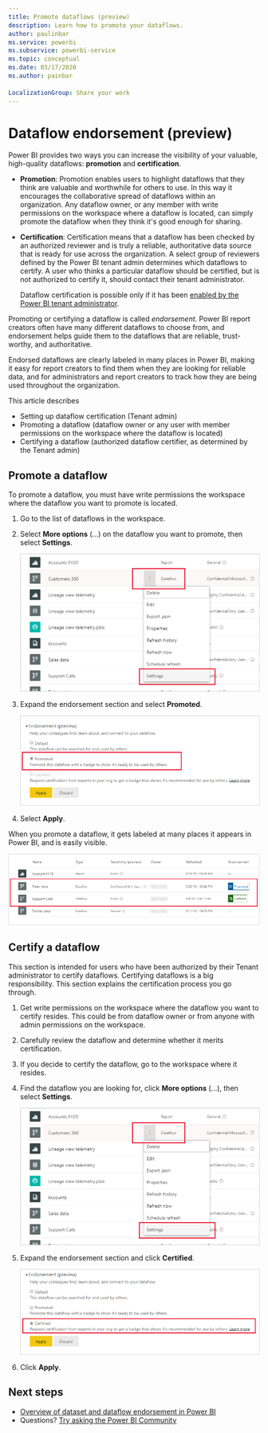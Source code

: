 ```yaml
---
title: Promote dataflows (preview)
description: Learn how to promote your dataflows.
author: paulinbar
ms.service: powerbi
ms.subservice: powerbi-service
ms.topic: conceptual
ms.date: 03/17/2020
ms.author: painbar

LocalizationGroup: Share your work
---
```

# Dataflow endorsement (preview)

Power BI provides two ways you can increase the visibility of your valuable, high-quality dataflows: **promotion** and **certification**.

* **Promotion**: Promotion enables users to highlight dataflows that they think are valuable and worthwhile for others to use. In this way it encourages the collaborative spread of dataflows within an organization. Any dataflow owner, or any member with write permissions on the workspace where a dataflow is located, can simply promote the dataflow when they think it's good enough for sharing.

* **Certification**: Certification means that a dataflow has been checked by an authorized reviewer and is truly a reliable, authoritative data source that is ready for use across the organization. A select group of reviewers defined by the Power BI tenant admin determines which dataflows to certify. A user who thinks a particular dataflow should be certified, but is not authorized to certify it, should contact their tenant administrator.

  Dataflow certification is possible only if it has been [enabled by the Power BI tenant administrator](../admin/service-admin-setup-certification.md).

Promoting or certifying a dataflow is called *endorsement*. Power BI report creators often have many different dataflows to choose from, and endorsement helps guide them to the dataflows that are reliable, trust-worthy, and authoritative.

Endorsed dataflows are clearly labeled in many places in Power BI, making it easy for report creators to find them when they are looking for reliable data, and for administrators and report creators to track how they are being used throughout the organization.

This article describes
* Setting up dataflow certification (Tenant admin)
* Promoting a dataflow (dataflow owner or any user with member permissions on the workspace where the dataflow is located)
* Certifying a dataflow (authorized dataflow certifier, as determined by the Tenant admin)



## Promote a dataflow

To promote a dataflow, you must have write permissions the workspace where the dataflow you want to promote is located.

1. Go to the list of dataflows in the workspace.
 
1. Select **More options** (...) on the dataflow you want to promote, then select **Settings**.

    ![Select the ellipsis on the dataflow](media/service-dataflows-promote/power-bi-dataflow-settings.png)

1. Expand the endorsement section and select **Promoted**.

    ![Select Promoted and Apply](media/service-dataflows-promote/power-bi-dataflow-promoted-endorsement.png)

1. Select **Apply**.

When you promote a dataflow, it gets labeled at many places it appears in Power BI, and is easily visible.

![Promotion and Certification labels](media/service-dataflows-promote/power-bi-dataflow-labels.png)

## Certify a dataflow

This section is intended for users who have been authorized by their Tenant administrator to certify dataflows. Certifying dataflows is a big responsibility. This section explains the certification process you go through.

1. Get write permissions on the workspace where the dataflow you want to certify resides. This could be from dataflow owner or from anyone with admin permissions on the workspace. 

1. Carefully review the dataflow and determine whether it merits certification.

1. If you decide to certify the dataflow, go to the workspace where it resides.
 
1. Find the dataflow you are looking for, click **More options** (...), then select **Settings**.

    ![Select the ellipsis on the dataset or dataflow](media/service-dataflows-certify/service-dataflow-settings.png)

1. Expand the endorsement section and click **Certified**. 

    ![Click the Learn more link](media/service-dataflows-certify/service-certify-datasets-dataflows.png)

2. Click **Apply**.

## Next steps

* [Overview of dataset and dataflow endorsement in Power BI](../connect-data/service-dataset-dataflow-endorsement-overview.md)
* Questions? [Try asking the Power BI Community](https://community.powerbi.com/)